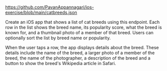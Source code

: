 https://github.com/PavanAppannagari/ios-exercise/blob/main/catbreeds.json

Create an iOS app that shows a list of cat breeds using this endpoint. Each row in the list shows the breed name, its popularity score,
what the breed is known for, and a thumbnail photo of a member of that breed. Users can optionally sort the list by breed name or popularity.

When the user taps a row, the app displays details about the breed. These details include the name of the breed, a larger photo of a 
member of the breed, the name of the photographer, a description of the breed and a button to show the breed's Wikipedia article in Safari.
